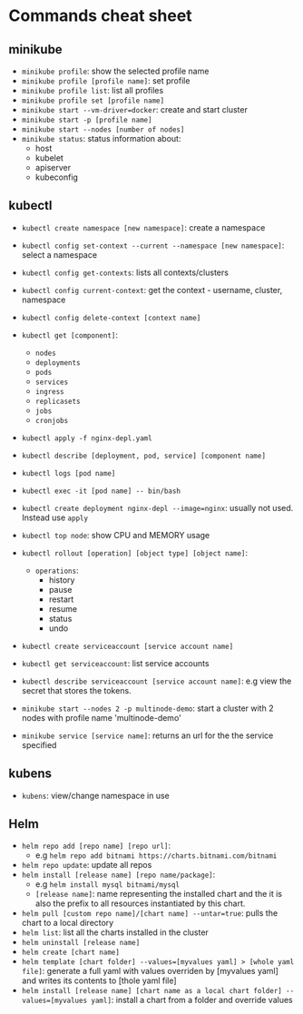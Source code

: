 # Commands cheat sheet

## minikube


- `minikube profile`: show the selected profile name
- `minikube profile [profile name]`: set profile
- `minikube profile list`: list all profiles
- `minikube profile set [profile name]`
- `minikube start --vm-driver=docker`: create and start cluster
- `minikube start -p [profile name]`
- `minikube start --nodes [number of nodes]`
- `minikube status`: status information about:
  - host
  - kubelet
  - apiserver
  - kubeconfig


## kubectl

- `kubectl create namespace [new namespace]`: create a namespace
- `kubectl config set-context --current --namespace [new namespace]`: select a namespace

- `kubectl config get-contexts`: lists all contexts/clusters
- `kubectl config current-context`: get the context - username, cluster, namespace
- `kubectl config delete-context [context name]`

- `kubectl get [component]`:
  - `nodes`
  - `deployments`
  - `pods`
  - `services`
  - `ingress`
  - `replicasets`
  - `jobs`
  - `cronjobs`

- `kubectl apply -f nginx-depl.yaml`
- `kubectl describe [deployment, pod, service] [component name]`
- `kubectl logs [pod name]`
- `kubectl exec -it [pod name] -- bin/bash`

- `kubectl create deployment nginx-depl --image=nginx`: usually not used. Instead use `apply`
- `kubectl top node`: show CPU and MEMORY usage
- `kubectl rollout [operation] [object type] [object name]`:
  - `operations`:
    - history
    - pause
    - restart
    - resume
    - status
    - undo

- `kubectl create serviceaccount [service account name]`
- `kubectl get serviceaccount`: list service accounts
- `kubectl describe serviceaccount [service account name]`: e.g view the secret that stores the tokens.


- `minikube start --nodes 2 -p multinode-demo`: start a cluster with 2 nodes with profile name 'multinode-demo'

- `minikube service [service name]`: returns an url for the the service specified

## kubens

- `kubens`: view/change namespace in use

## Helm

- `helm repo add [repo name] [repo url]`:
  - e.g `helm repo add bitnami https://charts.bitnami.com/bitnami`
- `helm repo update`: update all repos
- `helm install [release name] [repo name/package]`:
  - e.g `helm install mysql bitnami/mysql`
  - `[release name]`: name representing the installed chart and the it is also the prefix to all resources instantiated by this chart.
- `helm pull [custom repo name]/[chart name] --untar=true`: pulls the chart to a local directory
- `helm list`: list all the charts installed in the cluster
- `helm uninstall [release name]`
- `helm create [chart name]`
- `helm template [chart folder] --values=[myvalues yaml] > [whole yaml file]`: generate a full yaml with values overriden by [myvalues yaml] and writes its contents to [thole yaml file]
- `helm install [release name] [chart name as a local chart folder] --values=[myvalues yaml]`: install a chart from a folder and override values